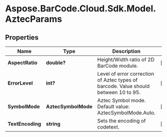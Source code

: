 # Aspose.BarCode.Cloud.Sdk.Model.AztecParams

## Properties

Name | Type | Description | Notes
---- | ---- | ----------- | -----
**AspectRatio** | **double?** | Height/Width ratio of 2D BarCode module. | [optional]
**ErrorLevel** | **int?** | Level of error correction of Aztec types of barcode. Value should between 10 to 95. | [optional]
**SymbolMode** | **AztecSymbolMode** | Aztec Symbol mode. Default value: AztecSymbolMode.Auto. | [optional]
**TextEncoding** | **string** | Sets the encoding of codetext. | [optional]

